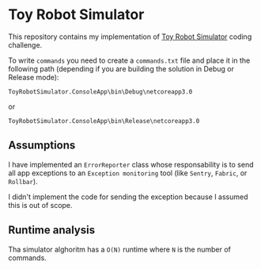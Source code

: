 # Toy Robot Simulator

This repository contains my implementation of [Toy Robot Simulator](https://github.com/nandowalter-lm/toy_robot#toy-robot-simulator) coding challenge.

To write `commands` you need to create a `commands.txt` file and place it in the following path (depending if you are building the solution in Debug or Release mode):

```
ToyRobotSimulator.ConsoleApp\bin\Debug\netcoreapp3.0
```

or

```
ToyRobotSimulator.ConsoleApp\bin\Release\netcoreapp3.0
```

## Assumptions

I have implemented an `ErrorReporter` class whose responsability is to send all app exceptions to an `Exception monitoring` tool (like `Sentry`, `Fabric`, or `Rollbar`).

I didn't implement the code for sending the exception because I assumed this is out of scope.

## Runtime analysis

Tha simulator alghoritm has a `O(N)` runtime where `N` is the number of commands.
